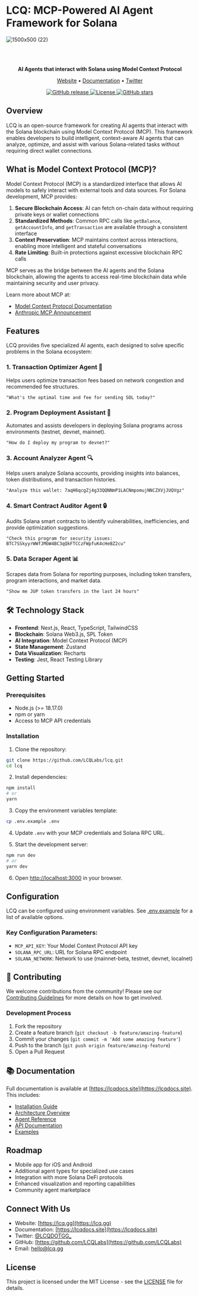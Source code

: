 # LCQ: MCP-Powered AI Agent Framework for Solana

![1500x500 (22)](https://github.com/user-attachments/assets/4504fcab-4bc8-4a51-87f1-994125dba553)

<div align="center">
  <br />
  <br />
  <p>
    <strong>AI Agents that interact with Solana using Model Context Protocol</strong>
  </p>
  <p>
    <a href="https://lcq.gg">Website</a> •
    <a href="https://lcqdocs.site">Documentation</a> •
    <a href="https://x.com/lcqdotgg">Twitter</a>
  </p>
  <p>
    <a href="https://github.com/LCQLabs/lcq/releases">
      <img src="https://img.shields.io/github/v/release/LCQLabs/lcq?style=flat-square" alt="GitHub release" />
    </a>
    <a href="https://github.com/LCQLabs/lcq/blob/main/LICENSE">
      <img src="https://img.shields.io/github/license/LCQLabs/lcq?style=flat-square" alt="License" />
    </a>
    <a href="https://github.com/LCQLabs/lcq/stargazers">
      <img src="https://img.shields.io/github/stars/LCQLabs/lcq?style=flat-square" alt="GitHub stars" />
    </a>
  </p>
</div>

## Overview

LCQ is an open-source framework for creating AI agents that interact with the Solana blockchain using Model Context Protocol (MCP). This framework enables developers to build intelligent, context-aware AI agents that can analyze, optimize, and assist with various Solana-related tasks without requiring direct wallet connections.

## What is Model Context Protocol (MCP)?

Model Context Protocol (MCP) is a standardized interface that allows AI models to safely interact with external tools and data sources. For Solana development, MCP provides:

1. **Secure Blockchain Access**: AI can fetch on-chain data without requiring private keys or wallet connections
2. **Standardized Methods**: Common RPC calls like `getBalance`, `getAccountInfo`, and `getTransaction` are available through a consistent interface
3. **Context Preservation**: MCP maintains context across interactions, enabling more intelligent and stateful conversations
4. **Rate Limiting**: Built-in protections against excessive blockchain RPC calls

MCP serves as the bridge between the AI agents and the Solana blockchain, allowing the agents to access real-time blockchain data while maintaining security and user privacy.

Learn more about MCP at:
- [Model Context Protocol Documentation](https://modelcontextprotocol.io/introduction)
- [Anthropic MCP Announcement](https://www.anthropic.com/news/model-context-protocol)

## Features

LCQ provides five specialized AI agents, each designed to solve specific problems in the Solana ecosystem:

### 1. Transaction Optimizer Agent 💸
Helps users optimize transaction fees based on network congestion and recommended fee structures.
```
"What's the optimal time and fee for sending SOL today?"
```

### 2. Program Deployment Assistant 🚀
Automates and assists developers in deploying Solana programs across environments (testnet, devnet, mainnet).
```
"How do I deploy my program to devnet?"
```

### 3. Account Analyzer Agent 🔍
Helps users analyze Solana accounts, providing insights into balances, token distributions, and transaction histories.
```
"Analyze this wallet: 7aqH6qcgZj4g33QQNNmP1LACNmpomujNNCZXVjJUQVgz"
```

### 4. Smart Contract Auditor Agent 🔒
Audits Solana smart contracts to identify vulnerabilities, inefficiencies, and provide optimization suggestions.
```
"Check this program for security issues: BTC7SSkyyrWWfJMbW4BC3qQkFTCCzFWpfuK4cHeBZ2cu"
```

### 5. Data Scraper Agent 📊
Scrapes data from Solana for reporting purposes, including token transfers, program interactions, and market data.
```
"Show me JUP token transfers in the last 24 hours"
```

## 🛠️ Technology Stack

- **Frontend**: Next.js, React, TypeScript, TailwindCSS
- **Blockchain**: Solana Web3.js, SPL Token
- **AI Integration**: Model Context Protocol (MCP)
- **State Management**: Zustand
- **Data Visualization**: Recharts
- **Testing**: Jest, React Testing Library

## Getting Started

### Prerequisites

- Node.js (>= 18.17.0)
- npm or yarn
- Access to MCP API credentials

### Installation

1. Clone the repository:
```bash
git clone https://github.com/LCQLabs/lcq.git
cd lcq
```

2. Install dependencies:
```bash
npm install
# or
yarn
```

3. Copy the environment variables template:
```bash
cp .env.example .env
```

4. Update `.env` with your MCP credentials and Solana RPC URL.

5. Start the development server:
```bash
npm run dev
# or
yarn dev
```

6. Open [http://localhost:3000](http://localhost:3000) in your browser.

## Configuration

LCQ can be configured using environment variables. See [.env.example](.env.example) for a list of available options.

### Key Configuration Parameters:

- `MCP_API_KEY`: Your Model Context Protocol API key
- `SOLANA_RPC_URL`: URL for Solana RPC endpoint
- `SOLANA_NETWORK`: Network to use (mainnet-beta, testnet, devnet, localnet)

## 🤝 Contributing

We welcome contributions from the community! Please see our [Contributing Guidelines](CONTRIBUTING.md) for more details on how to get involved.

### Development Process

1. Fork the repository
2. Create a feature branch (`git checkout -b feature/amazing-feature`)
3. Commit your changes (`git commit -m 'Add some amazing feature'`)
4. Push to the branch (`git push origin feature/amazing-feature`)
5. Open a Pull Request

## 📚 Documentation

Full documentation is available at [https://lcqdocs.site](https://lcqdocs.site). This includes:

- [Installation Guide](https://lcqdocs.site/getting-started.html)
- [Architecture Overview](https://lcqdocs.site/architecture.html)
- [Agent Reference](https://lcqdocs.site/features/)
- [API Documentation](https://lcqdocs.site/api-reference.html)
- [Examples](https://lcqdocs.site/usage-examples.html)

## Roadmap

- Mobile app for iOS and Android
- Additional agent types for specialized use cases
- Integration with more Solana DeFi protocols
- Enhanced visualization and reporting capabilities
- Community agent marketplace


## Connect With Us

- Website: [https://lcq.gg](https://lcq.gg)
- Documentation: [https://lcqdocs.site](https://lcqdocs.site)
- Twitter: [@LCQDOTGG_](https://x.com/lcqdotgg)
- GitHub: [https://github.com/LCQLabs](https://github.com/LCQLabs)
- Email: hello@lcq.gg

## License

This project is licensed under the MIT License - see the [LICENSE](LICENSE) file for details.
